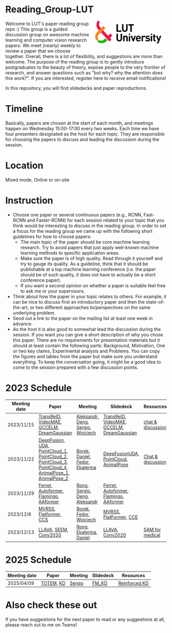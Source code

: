 # Reading_Group-LUT <img src="log.png" width="240" align="right">
Welcome to LUT's paper reading group repo :) This group is a guided discussion group on awesome machine learning and computer vision research papers. We meet (nearly) weekly to review a paper that we choose together. Overall, there is a lot of flexibility, and suggestions are more than welcome. The purpose of the reading group is to gently introduce postgraduates to the beauty of theory, expose people to the very frontier of research, and answer questions such as "but why? why the attention does this work?". If you are interested, register here to receive email notifications!

In this repository, you will find slidedecks and paper reproductions.

# Timeline
Basically, papers are chosen at the start of each month, and meetings happen on Wednesday 15:00-17:00 every two weeks. Each time we have four presenters designated as the host for each topic. They are responsible for choosing the papers to discuss and leading the discussion during the session.

# Location
Mixed mode, Online or on-site

# Instruction
* Choose one paper or several continuous papers (e.g., RCNN, Fast-RCNN and Faster-RCNN) for each session related to your topic that you think would be interesting to discuss in the reading group. In order to set a focus for the reading group we came up with the following short guidelines for how to choose papers:
  * The main topic of the paper should be core machine learning research. Try to avoid papers that just apply well-known machine learning methods to specific application areas.
  * Make sure the paper is of high quality. Read through it yourself and try to gauge its quality. As a guideline, think that it should be publishable at a top machine learning conference (i.e. the paper should be of such quality, it does not have to actually be a short conference paper).
  * If you want a second opinion on whether a paper is suitable feel free to ask me or your supervisors.
* Think about how the paper in your topic relates to others. For example, it can be nice to discuss first an introductory paper and then the state-of-the-art, or two different approaches to/perspectives on the same underlying problem.
* Send out a link to the paper on the mailing list at least one week in advance.
* As the host it is also good to somewhat lead the discussion during the session. If you want you can give a short description of why you chose this paper. There are no requirements for presentation materials but it should at least contain the following parts: Background, Motivation, One or two key claims, Experimental analysis and Problems. You can copy the figures and tables from the paper but make sure you understand everything. To keep the conversation going, it might be a good idea to come to the session prepared with a few discussion points.



# 2023 Schedule
|Meeting date|Paper|Meeting|Slidedeck|Resources|
|-|-|-|-|-|
|2023/11/15|[TransReID](https://openaccess.thecvf.com/content/ICCV2021/papers/He_TransReID_Transformer-Based_Object_Re-Identification_ICCV_2021_paper.pdf), [VideoMAE](https://arxiv.org/abs/2203.12602), [GCCELM](https://www.sciencedirect.com/science/article/pii/S0957417422021820), [DreamGaussian](https://arxiv.org/abs/2309.16653)|[Aleksandr](https://lut-my.sharepoint.com/:v:/g/personal/zhisong_liu_lut_fi/Eb8qr6BJYUBIisX6EZ_1mpYBsJCGI3rt9YtY7RKPB_kNjg?e=RSw5jD), [Deng](https://lut-my.sharepoint.com/:v:/g/personal/zhisong_liu_lut_fi/EXDH3RNtM0ZDhv9befOy3KsB4NVmJh7IU9CwwNMCMBMrKA?e=EBc0hj), [Sergio](https://lut-my.sharepoint.com/:v:/g/personal/zhisong_liu_lut_fi/Ec1lb6aqmXRPjk_xRNTv1PoBeIogbHCjxi_PqaBWwAH4VA?e=2YpdLK), [Wojciech](https://lut-my.sharepoint.com/:v:/g/personal/zhisong_liu_lut_fi/EbX2NNGRqs5NpKxWlyU7OJEBX8M3tZ7GexCq0IDkZ3timg?e=Cl7UJE)|[TransReID](https://lut-my.sharepoint.com/:b:/g/personal/zhisong_liu_lut_fi/Efk4MhNPlV1CkX59rNXfuI4BvHjsGCvf_GvR1yydY_ROcA?e=0RhQlJ), [VideoMAE](https://lut-my.sharepoint.com/:b:/g/personal/zhisong_liu_lut_fi/EShQmO1qUX5Doh99I2VYh6IBvPTKq2oJRcrn7xEI0n80pA?e=PKRwc1), [GCCELM](https://lut-my.sharepoint.com/:b:/g/personal/zhisong_liu_lut_fi/EeIJTcS8OF1JjoAWEp8jEhAB2Uw6kjOm77NcCfjtM4nONQ?e=RdBsmq), [DreamGaussian](https://lut-my.sharepoint.com/:b:/g/personal/zhisong_liu_lut_fi/Ebz2srTAS-dHuYIGFS6YRIcB45hj6f-UL4zsWYLUH58neg?e=hNnm72)|[chat & discussion](https://lut-my.sharepoint.com/:t:/g/personal/zhisong_liu_lut_fi/EWaPapHaQRZHii6ATX4ZF9kBJ676Nbw573EZ-_7LLvSLNA?e=m1eO0g)|
|2023/11/22|[DeepFusion](https://arxiv.org/abs/2203.08195), [UDA](https://arxiv.org/pdf/2308.00287.pdf), [PointCloud_1](https://arxiv.org/abs/1612.00593), [PointCloud_2](https://arxiv.org/abs/1706.02413), [PointCloud_3](https://arxiv.org/abs/2012.09164), [PointCloud_4](https://arxiv.org/abs/2210.05666), [AnimalPose_1](https://www.nature.com/articles/s41592-022-01443-0), [AnimalPose_2](https://nips.cc/virtual/2023/poster/70584)|[Borek](https://lut-my.sharepoint.com/:v:/g/personal/zhisong_liu_lut_fi/EU86qC12rh9InCE1x7-bAZsB0_4McqWBqozQKYX_O8BAaw?e=bhg0b8), [Daniel](https://lut-my.sharepoint.com/:v:/g/personal/zhisong_liu_lut_fi/EW1EquQGSVhBpmsiK3-KIk0BTYgrUy7ts4bLQ4blTlB92g?e=yhVyc0), [Fedor](https://lut-my.sharepoint.com/:v:/g/personal/zhisong_liu_lut_fi/EX5yTCN8mrhNmYjlmQM0dVABAULB4A9buvK1UHRzImrEpQ?e=9vomId), [Ekaterina](https://lut-my.sharepoint.com/:v:/g/personal/zhisong_liu_lut_fi/EV3Z5QWiTWVKnUdNWQgnfuUBT-BMZC-qNdrFvQtz8VQ1Kg?e=dVO9G6)|[DeepFusion](https://lut-my.sharepoint.com/:b:/g/personal/zhisong_liu_lut_fi/EfwHo7E4bUtDouVrq4xBOooBpMypGWBqrr5BuGFJ3ygnwA?e=hL96Za)[UDA](https://lut-my.sharepoint.com/:b:/g/personal/zhisong_liu_lut_fi/EZi5We3l8XJGiB51-eCO024BjaVs5ZekTmGjun0Qx9sAEg?e=x844M6), [PointCloud](https://lut-my.sharepoint.com/:b:/g/personal/zhisong_liu_lut_fi/ERltOFKjnEtGgaAaITrmrdkBJc-otnHQtxza_kgy0te8Ew?e=wXAUMx), [AnimalPose](https://lut-my.sharepoint.com/:b:/g/personal/zhisong_liu_lut_fi/EW2EaPu1EWxIrraMDBDv8qMBO6VEhqYQtUCUCqiJpl7Idg?e=dYzp87)|[Chat & discussion](https://lut-my.sharepoint.com/:t:/g/personal/zhisong_liu_lut_fi/Ec5AxaIFT2BDv0itDgyOY1IBiN5ajzaZP0uLEUboOL5m5Q?e=kpn3NE)|
|2023/11/29|[Ferret](https://arxiv.org/abs/2310.07704), [Autoformer](https://arxiv.org/abs/2106.13008), [Flamingo](https://arxiv.org/pdf/2204.14198.pdf), [AAformer](https://ieeexplore.ieee.org/abstract/document/10230291)|[Rong](https://lut-my.sharepoint.com/:v:/g/personal/zhisong_liu_lut_fi/Ee_etpPCFoFJjxvnzvDJBj0BvGSVy5OyiDN1VpeJz5A9wg?e=3bZLPl), [Sergio](https://lut-my.sharepoint.com/:v:/g/personal/zhisong_liu_lut_fi/EUSumg4C8iVPktVLHpPYc4IBOViiQ3OFrf17GUCqt9o1xg?e=OT5qg8), [Deng](https://lut-my.sharepoint.com/:v:/g/personal/zhisong_liu_lut_fi/ETlXUd2_HQNPlPCF2G86AvgBUwoU8krRceQfjfBXHyPBdA?e=DboDpM), [Aleksandr](https://lut-my.sharepoint.com/:v:/g/personal/zhisong_liu_lut_fi/ETp8pK7Fa0dHj248bPFOdh0BEN2YXkKX7f_qOODX2Ipw9A?e=HBq1e2)|[Ferret](https://lut-my.sharepoint.com/:b:/g/personal/zhisong_liu_lut_fi/EYFcPeeRxx5Onj4e1GdFHa4BJp6_Os9zPxfGXPFAof6CbQ?e=RPeeQA), [Autoformer](https://lut-my.sharepoint.com/:b:/g/personal/zhisong_liu_lut_fi/EY1FGKiv5clBtEEsTFsQG8gBloftVfQN9WJPy35RtBhRvg?e=bK0Iqv), [Flamingo](https://lut-my.sharepoint.com/:b:/g/personal/zhisong_liu_lut_fi/EZJemRHlWFlJhkMXe67PaTIBmchWaSMP1yNM5KrBVhSIxg?e=176SBV), [AAformer](https://lut-my.sharepoint.com/:b:/g/personal/zhisong_liu_lut_fi/ESx1EdWlFFNLvVSwEr72Sv0BbNup1ENuRMHgBz_Kg8LVeg?e=O3ByWD)||
|2023/12/8|[MVRSS](https://openaccess.thecvf.com/content/ICCV2021/html/Ouaknine_Multi-View_Radar_Semantic_Segmentation_ICCV_2021_paper.html), [Flatformer](https://openaccess.thecvf.com/content/CVPR2023/papers/Liu_FlatFormer_Flattened_Window_Attention_for_Efficient_Point_Cloud_Transformer_CVPR_2023_paper.pdf), [CCS](https://openaccess.thecvf.com/content/ICCV2023/papers/Wang_Counterfactual-based_Saliency_Map_Towards_Visual_Contrastive_Explanations_for_Neural_Networks_ICCV_2023_paper.pdf)|[Borek](https://lut-my.sharepoint.com/:v:/g/personal/zhisong_liu_lut_fi/ESllXGJY7lpEjwDJ_EtPrS8BdcLZy6ItGuRtdvBMKoEQcw?e=hkJRsj), [Fedor](https://lut-my.sharepoint.com/:v:/g/personal/zhisong_liu_lut_fi/Ee08Tk8JwE5EhC_lBqz7aCkBSu12rZVPlvI7k_N8dTa7tg?e=uYcIfK), [Wojciech](https://lut-my.sharepoint.com/:v:/g/personal/zhisong_liu_lut_fi/EeTKhkuBVR9LnALkCUBe_9wBPskH39QohAT1ORzbknrjZA?e=gpdrX6)|[MVRSS](https://lut-my.sharepoint.com/:b:/g/personal/zhisong_liu_lut_fi/ER1Ok3sx9fFFsMmwLYGI28UBRi2t4cUMfylwGquXctdiTA?e=unxrdx), [FlatFormer](https://lut-my.sharepoint.com/:b:/g/personal/zhisong_liu_lut_fi/Ec5BJNGuxbFMrCdkGCIE4EoBkAMPWuASKONSeHWq7ga9og?e=LlTPpc), [CCE](https://lut-my.sharepoint.com/:p:/g/personal/zhisong_liu_lut_fi/EeNYSEKnQihIhf_o5DEyKKoBbRIJ3RXEkvMG3P1-j_I1Iw?e=wFf1wj)||
|2023/12/13|[LLAVA](https://arxiv.org/abs/2310.03744), [SEEM](https://arxiv.org/abs/2304.06718), [Conv2020](https://arxiv.org/abs/2201.03545)|[Rong](https://lut-my.sharepoint.com/:v:/g/personal/zhisong_liu_lut_fi/EQpzbnH-pllNtdxTNWiJ8mkBzT4iNKp8SAK_Yjv0ouOGSQ?e=24BWbF), [Ekaterina](https://lut-my.sharepoint.com/:v:/g/personal/zhisong_liu_lut_fi/ETvb80KqhH1GjMgmPdcpQHgBIGsfYlRDEnYaYN_0Z1AT9A?e=an97f1), [Daniel](https://lut-my.sharepoint.com/:v:/g/personal/zhisong_liu_lut_fi/ET3kDmQ9UO5NpCaE044tJLgBXk0BMzi6fXnSwmsVwdjdTA?e=RRnD0j)|[LLAVA](https://lut-my.sharepoint.com/:b:/g/personal/zhisong_liu_lut_fi/ETFKVSnX0rBPqra6S-s4vwwBNbbV6b9wll9FrkVHwCzJbQ?e=9Pzzg1), [Conv2020](https://lut-my.sharepoint.com/:b:/g/personal/zhisong_liu_lut_fi/EUE7oNM1NQJKnrVdF2kTT08B2Kez7-Ni9tdS1vxmUBQC1Q?e=WbfO6m)|[SAM for medical](https://arxiv.org/pdf/2305.03678.pdf)

# 2025 Schedule
|Meeting date|Paper|Meeting|Slidedeck|Resources|
|-|-|-|-|-|
|2025/04/09|[TOTEM](https://arxiv.org/abs/2402.16412), [KD](https://www.sciencedirect.com/science/article/abs/pii/S0925231221016374)|[Sergio](https://lut-my.sharepoint.com/:v:/g/personal/zhisong_liu_lut_fi/ET5PHbsO7TxLgOFLjkTD1FcBQVIqQgDjbMwduTI9Wd_vGg?nav=eyJyZWZlcnJhbEluZm8iOnsicmVmZXJyYWxBcHAiOiJPbmVEcml2ZUZvckJ1c2luZXNzIiwicmVmZXJyYWxBcHBQbGF0Zm9ybSI6IldlYiIsInJlZmVycmFsTW9kZSI6InZpZXciLCJyZWZlcnJhbFZpZXciOiJNeUZpbGVzTGlua0NvcHkifX0&e=5l3Nrb)|[FM_KD](https://lut-my.sharepoint.com/:b:/g/personal/zhisong_liu_lut_fi/EfAsM8jrosVHkiC2jJ10cHgBwCyW3-zXzWosUl3dNNE08A?e=TlDpvn)|[Reinforced KD](https://github.com/xuqing88/Reinforced-Cross-Domain-Knowledge-Distillation-on-Time-Series-Data)|


# Also check these out


If you have suggestions for the next paper to read or any suggestions at all, please reach out to me on Teams!
